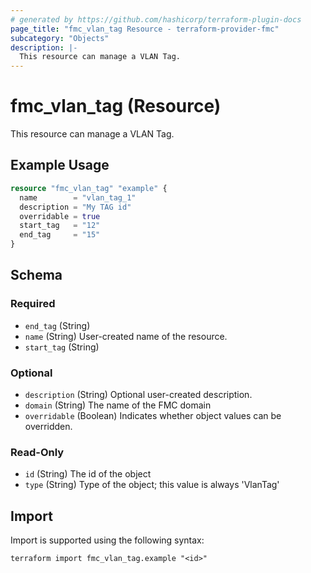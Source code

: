 ```yaml
---
# generated by https://github.com/hashicorp/terraform-plugin-docs
page_title: "fmc_vlan_tag Resource - terraform-provider-fmc"
subcategory: "Objects"
description: |-
  This resource can manage a VLAN Tag.
---
```


# fmc_vlan_tag (Resource)

This resource can manage a VLAN Tag.

## Example Usage

```terraform
resource "fmc_vlan_tag" "example" {
  name        = "vlan_tag_1"
  description = "My TAG id"
  overridable = true
  start_tag   = "12"
  end_tag     = "15"
}
```

<!-- schema generated by tfplugindocs -->
## Schema

### Required

- `end_tag` (String)
- `name` (String) User-created name of the resource.
- `start_tag` (String)

### Optional

- `description` (String) Optional user-created description.
- `domain` (String) The name of the FMC domain
- `overridable` (Boolean) Indicates whether object values can be overridden.

### Read-Only

- `id` (String) The id of the object
- `type` (String) Type of the object; this value is always 'VlanTag'

## Import

Import is supported using the following syntax:

```shell
terraform import fmc_vlan_tag.example "<id>"
```
